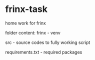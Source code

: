 # frinx-task
home work for frinx

folder content:
frinx - venv

src - source codes to fully working script

requirements.txt - required packages

